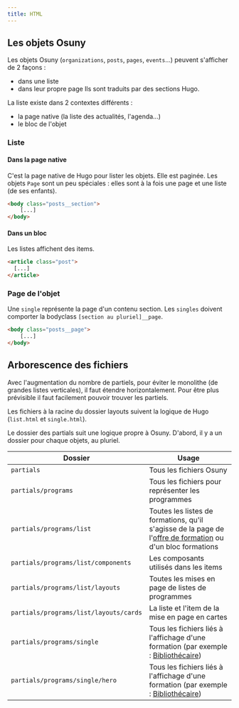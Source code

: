 ```yaml
---
title: HTML
---
```


## Les objets Osuny

Les objets Osuny (`organizations`, `posts`, `pages`, `events`...) peuvent s'afficher de 2 façons :
- dans une liste
- dans leur propre page
Ils sont traduits par des sections Hugo.

La liste existe dans 2 contextes différents : 
- la page native (la liste des actualités, l'agenda...)
- le bloc de l'objet

### Liste

#### Dans la page native

C'est la page native de Hugo pour lister les objets.
Elle est paginée.
Les objets `Page` sont un peu spéciales : elles sont à la fois une page et une liste (de ses enfants).

```html
<body class="posts__section">
    [...]
</body>
```

#### Dans un bloc

Les listes affichent des items.

```html
<article class="post">
  [...]
</article>
```

### Page de l'objet

Une `single` représente la page d'un contenu section.
Les `singles` doivent comporter la bodyclass `[section au pluriel]__page`.

```html
<body class="posts__page">
    [...]
</body>
```

## Arborescence des fichiers

Avec l'augmentation du nombre de partiels, pour éviter le monolithe (de grandes listes verticales), il faut étendre horizontalement. 
Pour être plus prévisible il faut facilement pouvoir trouver les partiels.

Les fichiers à la racine du dossier layouts suivent la logique de Hugo (`list.html` et `single.html`).


Le dossier des partials suit une logique propre à Osuny. 
D'abord, il y a un dossier pour chaque objets, au pluriel.

| Dossier | Usage |
| - | - |
| `partials` | Tous les fichiers Osuny |
| `partials/programs` | Tous les fichiers pour représenter les programmes |
| `partials/programs/list` | Toutes les listes de formations, qu'il s'agisse de la page de l'[offre de formation](https://www.iut.u-bordeaux-montaigne.fr/formation/offre-de-formation/) ou d'un bloc formations |
| `partials/programs/list/components` | Les composants utilisés dans les items |
| `partials/programs/list/layouts` | Toutes les mises en page de listes de programmes |
| `partials/programs/list/layouts/cards` | La liste et l'item de la mise en page en cartes  |
| `partials/programs/single` | Tous les fichiers liés à l'affichage d'une formation (par exemple : [Bibliothécaire](https://www.iut.u-bordeaux-montaigne.fr/formation/offre-de-formation/bibliothecaire/)) |
| `partials/programs/single/hero` | Tous les fichiers liés à l'affichage d'une formation (par exemple : [Bibliothécaire](https://www.iut.u-bordeaux-montaigne.fr/formation/offre-de-formation/bibliothecaire/)) |
